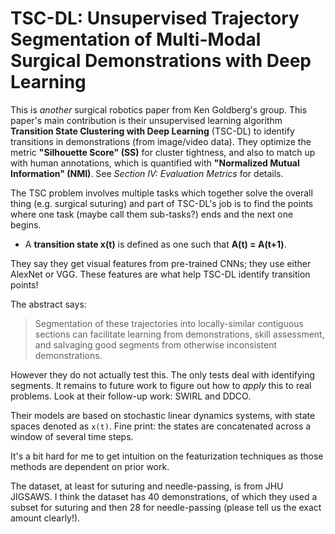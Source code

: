 # TSC-DL: Unsupervised Trajectory Segmentation of Multi-Modal Surgical Demonstrations with Deep Learning

This is *another* surgical robotics paper from Ken Goldberg's group. This
paper's main contribution is their unsupervised learning algorithm **Transition
State Clustering with Deep Learning** (TSC-DL) to identify transitions in
demonstrations (from image/video data). They optimize the metric **"Silhouette
Score" (SS)** for cluster tightness, and also to match up with human
annotations, which is quantified with **"Normalized Mutual Information" (NMI)**.
See *Section IV: Evaluation Metrics* for details.

The TSC problem involves multiple tasks which together solve the overall thing
(e.g. surgical suturing) and part of TSC-DL's job is to find the points where
one task (maybe call them sub-tasks?) ends and the next one begins.

- A **transition state x(t)** is defined as one such that **A(t) = A(t+1)**.

They say they get visual features from pre-trained CNNs; they use either AlexNet
or VGG. These features are what help TSC-DL identify transition points!

The abstract says:

> Segmentation of these trajectories into locally-similar contiguous sections
> can facilitate learning from demonstrations, skill assessment, and salvaging
> good segments from otherwise inconsistent demonstrations.

However they do not actually test this. The only tests deal with identifying
segments. It remains to future work to figure out how to *apply* this to real
problems. Look at their follow-up work: SWIRL and DDCO.

Their models are based on stochastic linear dynamics systems, with state spaces
denoted as `x(t)`. Fine print: the states are concatenated across a window of
several time steps.

It's a bit hard for me to get intuition on the featurization techniques as
those methods are dependent on prior work.

The dataset, at least for suturing and needle-passing, is from JHU JIGSAWS. I
think the dataset has 40 demonstrations, of which they used a subset for
suturing and then 28 for needle-passing (please tell us the exact amount
clearly!).
